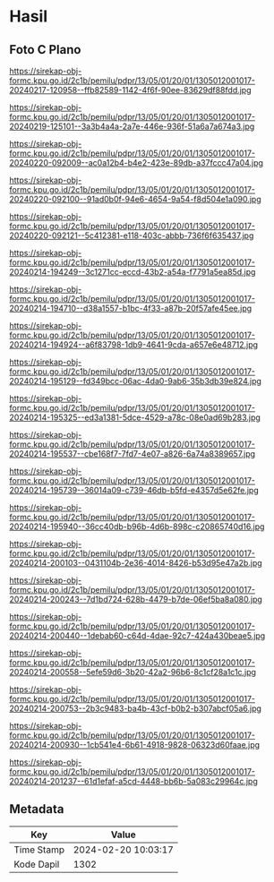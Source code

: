 # Hasil

## Foto C Plano

https://sirekap-obj-formc.kpu.go.id/2c1b/pemilu/pdpr/13/05/01/20/01/1305012001017-20240217-120958--ffb82589-1142-4f6f-90ee-83629df88fdd.jpg

https://sirekap-obj-formc.kpu.go.id/2c1b/pemilu/pdpr/13/05/01/20/01/1305012001017-20240219-125101--3a3b4a4a-2a7e-446e-936f-51a6a7a674a3.jpg

https://sirekap-obj-formc.kpu.go.id/2c1b/pemilu/pdpr/13/05/01/20/01/1305012001017-20240220-092009--ac0a12b4-b4e2-423e-89db-a37fccc47a04.jpg

https://sirekap-obj-formc.kpu.go.id/2c1b/pemilu/pdpr/13/05/01/20/01/1305012001017-20240220-092100--91ad0b0f-94e6-4654-9a54-f8d504e1a090.jpg

https://sirekap-obj-formc.kpu.go.id/2c1b/pemilu/pdpr/13/05/01/20/01/1305012001017-20240220-092121--5c412381-e118-403c-abbb-736f6f635437.jpg

https://sirekap-obj-formc.kpu.go.id/2c1b/pemilu/pdpr/13/05/01/20/01/1305012001017-20240214-194249--3c1271cc-eccd-43b2-a54a-f7791a5ea85d.jpg

https://sirekap-obj-formc.kpu.go.id/2c1b/pemilu/pdpr/13/05/01/20/01/1305012001017-20240214-194710--d38a1557-b1bc-4f33-a87b-20f57afe45ee.jpg

https://sirekap-obj-formc.kpu.go.id/2c1b/pemilu/pdpr/13/05/01/20/01/1305012001017-20240214-194924--a6f83798-1db9-4641-9cda-a657e6e48712.jpg

https://sirekap-obj-formc.kpu.go.id/2c1b/pemilu/pdpr/13/05/01/20/01/1305012001017-20240214-195129--fd349bcc-06ac-4da0-9ab6-35b3db39e824.jpg

https://sirekap-obj-formc.kpu.go.id/2c1b/pemilu/pdpr/13/05/01/20/01/1305012001017-20240214-195325--ed3a1381-5dce-4529-a78c-08e0ad69b283.jpg

https://sirekap-obj-formc.kpu.go.id/2c1b/pemilu/pdpr/13/05/01/20/01/1305012001017-20240214-195537--cbe168f7-7fd7-4e07-a826-6a74a8389657.jpg

https://sirekap-obj-formc.kpu.go.id/2c1b/pemilu/pdpr/13/05/01/20/01/1305012001017-20240214-195739--36014a09-c739-46db-b5fd-e4357d5e62fe.jpg

https://sirekap-obj-formc.kpu.go.id/2c1b/pemilu/pdpr/13/05/01/20/01/1305012001017-20240214-195940--36cc40db-b96b-4d6b-898c-c20865740d16.jpg

https://sirekap-obj-formc.kpu.go.id/2c1b/pemilu/pdpr/13/05/01/20/01/1305012001017-20240214-200103--0431104b-2e36-4014-8426-b53d95e47a2b.jpg

https://sirekap-obj-formc.kpu.go.id/2c1b/pemilu/pdpr/13/05/01/20/01/1305012001017-20240214-200243--7d1bd724-628b-4479-b7de-06ef5ba8a080.jpg

https://sirekap-obj-formc.kpu.go.id/2c1b/pemilu/pdpr/13/05/01/20/01/1305012001017-20240214-200440--1debab60-c64d-4dae-92c7-424a430beae5.jpg

https://sirekap-obj-formc.kpu.go.id/2c1b/pemilu/pdpr/13/05/01/20/01/1305012001017-20240214-200558--5efe59d6-3b20-42a2-96b6-8c1cf28a1c1c.jpg

https://sirekap-obj-formc.kpu.go.id/2c1b/pemilu/pdpr/13/05/01/20/01/1305012001017-20240214-200753--2b3c9483-ba4b-43cf-b0b2-b307abcf05a6.jpg

https://sirekap-obj-formc.kpu.go.id/2c1b/pemilu/pdpr/13/05/01/20/01/1305012001017-20240214-200930--1cb541e4-6b61-4918-9828-06323d60faae.jpg

https://sirekap-obj-formc.kpu.go.id/2c1b/pemilu/pdpr/13/05/01/20/01/1305012001017-20240214-201237--61d1efaf-a5cd-4448-bb6b-5a083c29964c.jpg


## Metadata

| Key        | Value               |
| ---------- | ------------------- |
| Time Stamp | 2024-02-20 10:03:17 |
| Kode Dapil | 1302                |



